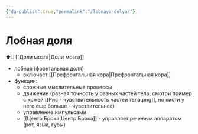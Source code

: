 ```yaml
---
{"dg-publish":true,"permalink":"/lobnaya-dolya/"}
---
```



# Лобная доля
⬆:: [[Доли мозга\|Доли мозга]]

- лобная (фронтальная доля)
	- включает [[Префронтальная кора\|Префронтальная кора]]
- функции:
	- сложные мыслительные процессы
	- движение (разная точность у разных частей тела, смотри пример с кожей [[Рис - чувствительность частей тела.png]], но кисти у него еще больше - чувствительнее)
	- управление импульсами
	- [[Центр Брока\|Центр Брока]] - управляет речевым аппаратом (рот, язык, губы)